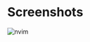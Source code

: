 # Screenshots
![nvim](https://user-images.githubusercontent.com/87162330/137766465-4ec4cef7-6cf3-4d08-bf1f-55cdd54f5f8f.png)
